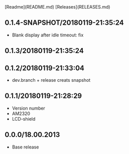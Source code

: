 <link href="../site.css" rel="stylesheet"></link>
[Readme](README.md) [Releases](RELEASES.md)

## 0.1.4-SNAPSHOT/20180119-21:35:24

- Blank display after idle timeout: fix

## 0.1.3/20180119-21:35:24
## 0.1.2/20180119-21:33:04

- dev.branch + release creats snapshot

## 0.1.1/20180119-21:28:29

- Version number
- AM2320
- LCD-shield

## 0.0.0/18.00.2013

- Base release
